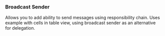 ### Broadcast Sender

Allows you to add ability to send messages using responsibility chain.
Uses example with cells in table view, using broadcast sender as an alternative for delegation.